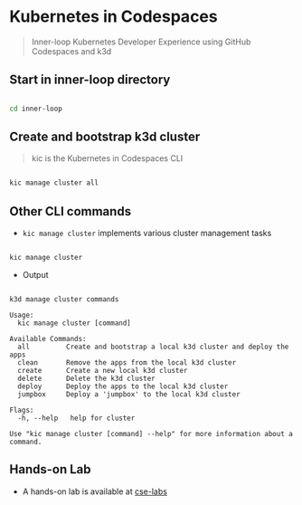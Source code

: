 # Kubernetes in Codespaces

> Inner-loop Kubernetes Developer Experience using GitHub Codespaces and k3d

## Start in inner-loop directory

```bash

cd inner-loop

```

## Create and bootstrap k3d cluster

> kic is the Kubernetes in Codespaces CLI

```bash

kic manage cluster all

```

## Other CLI commands

- `kic manage cluster` implements various cluster management tasks

```bash

kic manage cluster

```

- Output

```text

k3d manage cluster commands

Usage:
  kic manage cluster [command]

Available Commands:
  all         Create and bootstrap a local k3d cluster and deploy the apps
  clean       Remove the apps from the local k3d cluster
  create      Create a new local k3d cluster
  delete      Delete the k3d cluster
  deploy      Deploy the apps to the local k3d cluster
  jumpbox     Deploy a 'jumpbox' to the local k3d cluster

Flags:
  -h, --help   help for cluster

Use "kic manage cluster [command] --help" for more information about a command.

```

## Hands-on Lab

- A hands-on lab is available at [cse-labs](https://github.com/cse-labs/kubernetes-in-codespaces)

